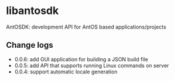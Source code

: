 # libantosdk
AntOSDK: development API for AntOS based applications/projects

## Change logs
- 0.0.6: add GUI application for building a JSON build file
- 0.0.5: add API that supports running Linux commands on server
- 0.0.4: support automatic locale generation